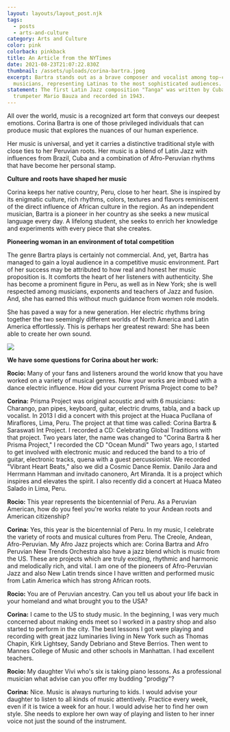 ```yaml
---
layout: layouts/layout_post.njk
tags:
  - posts
  - arts-and-culture
category: Arts and Culture
color: pink
colorback: pinkback
title: An Article from the NYTimes
date: 2021-08-23T21:07:22.830Z
thumbnail: /assets/uploads/corina-bartra.jpeg
excerpt: Bartra stands out as a brave composer and vocalist among top-class
  musicians, representing Latinas to the most sophisticated audiences.
statement: The first Latin Jazz composition "Tanga" was written by Cuban
  trumpeter Mario Bauza and recorded in 1943.
---
```

All over the world, music is a recognized art form that conveys our deepest emotions. Corina Bartra is one of those privileged individuals that can produce music that explores the nuances of our human experience. 

Her music is universal, and yet it carries a distinctive traditional style with close ties to her Peruvian roots. Her music is a blend of Latin Jazz with influences from Brazil, Cuba and a combination of Afro-Peruvian rhythms that have become her personal stamp.

**Culture and roots have shaped her music** 

Corina keeps her native country, Peru, close to her heart. She is inspired by its enigmatic culture, rich rhythms, colors, textures and flavors reminiscent of the direct influence of African culture in the region. As an independent musician, Bartra is a pioneer in her country as she seeks a new musical language every day. A lifelong student, she seeks to enrich her knowledge and experiments with every piece that she creates.

**Pioneering woman in an environment of total competition**

The genre Bartra plays is certainly not commercial. And, yet, Bartra has managed to gain a loyal audience in a competitive music environment. Part of her success may be attributed to how real and honest her music proposition is. It comforts the heart of her listeners with authenticity. She has become a prominent figure in Peru, as well as in New York; she is well respected among musicians, exponents and teachers of Jazz and fusion. And, she has earned this without much guidance from women role models. 

She has paved a way for a new generation. Her electric rhythms bring together the two seemingly different worlds of North America and Latin America effortlessly. This is perhaps her greatest reward: She has been able to create her own sound.

![](/assets/uploads/corina-in-concert.jpeg)

**We have some questions for Corina about her work:**

**Rocio:** Many of your fans and listeners around the world know that you have worked on a variety of musical genres. Now your works are imbued with a dance electric influence. How did your current Prisma Project come to be?

**Corina:** Prisma Project was original acoustic and with 6 musicians: Charango, pan pipes, keyboard, guitar, electric drums, tabla, and a back up vocalist. In 2013 I did a concert with this project at the Huaca Pucllana of Miraflores, Lima, Peru. The project at that time was called: Corina Bartra & Saraswati Int Project. I recorded a CD: Celebrating Global Traditions with that project. Two years later, the name was changed to "Corina Bartra & her Prisma Project," I recorded the CD "Ocean Mundi" Two years ago, I started to get involved with electronic music and reduced the band to a trio of guitar, electronic tracks, quena with a guest percussionist. We recorded "Vibrant Heart Beats," also we did a Cosmic Dance Remix. Danilo Jara and Herrmann Hamman and invitado canonero, Art Miranda. It is a project which inspires and elevates the spirit. I also recently did a concert at Huaca Mateo Salado in Lima, Peru.

**Rocio:** This year represents the bicentennial of Peru. As a Peruvian American, how do you feel you're works relate to your Andean roots and American citizenship?

**Corina:** Yes, this year is the bicentennial of Peru. In my music, I celebrate the variety of roots and musical cultures from Peru. The Creole, Andean, Afro-Peruvian. My Afro Jazz projects which are: Corina Bartra and Afro Peruvian New Trends Orchestra also have a jazz blend which is music from the US. These are projects which are truly exciting, rhythmic and harmonic and melodically rich, and vital. I am one of the pioneers of Afro-Peruvian Jazz and also New Latin trends since I have written and performed music from Latin America which has strong African roots.

**Rocio:** You are of Peruvian ancestry. Can you tell us about your life back in your homeland and what brought you to the USA?

**Corina:** I came to the US to study music. In the beginning, I was very much concerned about making ends meet so I worked in a pastry shop and also started to perform in the city.  The best lessons I got were playing and recording with great jazz luminaries living in New York such as Thomas Chapin, Kirk Lightsey, Sandy Debriano and Steve Berrios. Then went to Mannes College of Music and other schools in Manhattan. I had excellent teachers. 

**Rocio:** My daughter Vivi who's six is taking piano lessons. As a professional musician what advise can you offer my budding "prodigy"?

**Corina:** Nice. Music is always nurturing to kids. I would advise your daughter to listen to all kinds of music attentively. Practice every week, even if it is twice a week for an hour. I would advise her to find her own style. She needs to explore her own way of playing and listen to her inner voice not just the sound of the instrument.